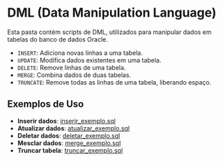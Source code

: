 # DML (Data Manipulation Language)

Esta pasta contém scripts de DML, utilizados para manipular dados em tabelas do banco de dados Oracle.

- `INSERT`: Adiciona novas linhas a uma tabela.
- `UPDATE`: Modifica dados existentes em uma tabela.
- `DELETE`: Remove linhas de uma tabela.
- `MERGE`: Combina dados de duas tabelas.
- `TRUNCATE`: Remove todas as linhas de uma tabela, liberando espaço.

## Exemplos de Uso

- **Inserir dados**: [inserir_exemplo.sql](inserir_exemplo.sql)
- **Atualizar dados**: [atualizar_exemplo.sql](atualizar_exemplo.sql)
- **Deletar dados**: [deletar_exemplo.sql](deletar_exemplo.sql)
- **Mesclar dados**: [merge_exemplo.sql](merge_exemplo.sql)
- **Truncar tabela**: [truncar_exemplo.sql](truncar_exemplo.sql)
